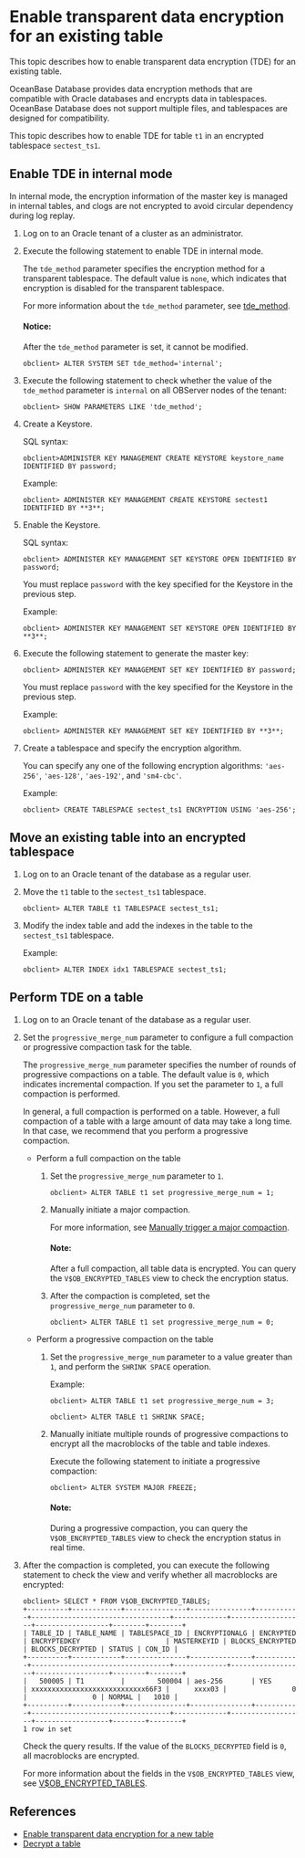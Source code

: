 # Enable transparent data encryption for an existing table

This topic describes how to enable transparent data encryption (TDE) for an existing table. 

OceanBase Database provides data encryption methods that are compatible with Oracle databases and encrypts data in tablespaces. OceanBase Database does not support multiple files, and tablespaces are designed for compatibility. 

This topic describes how to enable TDE for table `t1` in an encrypted tablespace `sectest_ts1`. 

## Enable TDE in internal mode

In internal mode, the encryption information of the master key is managed in internal tables, and clogs are not encrypted to avoid circular dependency during log replay. 

1. Log on to an Oracle tenant of a cluster as an administrator. 

2. Execute the following statement to enable TDE in internal mode. 

   The `tde_method` parameter specifies the encryption method for a transparent tablespace. The default value is `none`, which indicates that encryption is disabled for the transparent tablespace. 

   For more information about the `tde_method` parameter, see [tde_method](../../../../7.reference/5.system-reference/1.system-configuration-items/4.tenant-level-configuration-items/34.tde_method.md). 

   <main id="notice" type='notice'>
    <h4>Notice:</h4>
    <p>After the <code>tde_method</code> parameter is set, it cannot be modified. </p>
   </main>

   ```shell
   obclient> ALTER SYSTEM SET tde_method='internal';
   ```

3. Execute the following statement to check whether the value of the `tde_method` parameter is `internal` on all OBServer nodes of the tenant: 

   ```shell
   obclient> SHOW PARAMETERS LIKE 'tde_method';
   ```

4. Create a Keystore. 

   SQL syntax:

   ```shell
   obclient>ADMINISTER KEY MANAGEMENT CREATE KEYSTORE keystore_name IDENTIFIED BY password;
   ```

   Example:

   ```shell
   obclient> ADMINISTER KEY MANAGEMENT CREATE KEYSTORE sectest1 IDENTIFIED BY **3**;
   ```

5. Enable the Keystore. 

   SQL syntax:

   ```shell
   obclient> ADMINISTER KEY MANAGEMENT SET KEYSTORE OPEN IDENTIFIED BY password;
   ```

   You must replace `password` with the key specified for the Keystore in the previous step. 

   Example:

   ```shell
   obclient> ADMINISTER KEY MANAGEMENT SET KEYSTORE OPEN IDENTIFIED BY **3**;
   ```

6. Execute the following statement to generate the master key: 

   ```shell
   obclient> ADMINISTER KEY MANAGEMENT SET KEY IDENTIFIED BY password;
   ```

   You must replace `password` with the key specified for the Keystore in the previous step. 

   Example:

   ```shell
   obclient> ADMINISTER KEY MANAGEMENT SET KEY IDENTIFIED BY **3**;
   ```

7. Create a tablespace and specify the encryption algorithm. 

   You can specify any one of the following encryption algorithms: `'aes-256'`, `'aes-128'`, `'aes-192'`, and `'sm4-cbc'`. 

   Example:

   ```shell
   obclient> CREATE TABLESPACE sectest_ts1 ENCRYPTION USING 'aes-256';
   ```

## Move an existing table into an encrypted tablespace

1. Log on to an Oracle tenant of the database as a regular user. 

2. Move the `t1` table to the `sectest_ts1` tablespace. 

   ```shell
   obclient> ALTER TABLE t1 TABLESPACE sectest_ts1;
   ```

3. Modify the index table and add the indexes in the table to the `sectest_ts1` tablespace. 

   Example:

   ```shell
   obclient> ALTER INDEX idx1 TABLESPACE sectest_ts1;
   ```

## Perform TDE on a table

1. Log on to an Oracle tenant of the database as a regular user. 

2. Set the `progressive_merge_num` parameter to configure a full compaction or progressive compaction task for the table. 

   The `progressive_merge_num` parameter specifies the number of rounds of progressive compactions on a table. The default value is `0`, which indicates incremental compaction. If you set the parameter to `1`, a full compaction is performed. 

   In general, a full compaction is performed on a table. However, a full compaction of a table with a large amount of data may take a long time. In that case, we recommend that you perform a progressive compaction. 

   * Perform a full compaction on the table

      1. Set the `progressive_merge_num` parameter to `1`. 

         ```shell
         obclient> ALTER TABLE t1 set progressive_merge_num = 1;
         ```

      2. Manually initiate a major compaction. 

         For more information, see [Manually trigger a major compaction](../../../../7.reference/2.administrator-guide/2.basic-database-management/5.manage-data-storage/2.merge-management/4.manually-trigger-a-merge.md). 

         <main id="notice" type='explain'>
            <h4>Note:</h4>
            <p>After a full compaction, all table data is encrypted. You can query the <code>V$OB_ENCRYPTED_TABLES</code> view to check the encryption status. </p>
         </main>

      3. After the compaction is completed, set the `progressive_merge_num` parameter to `0`. 

         ```shell
         obclient> ALTER TABLE t1 set progressive_merge_num = 0;
         ```

   * Perform a progressive compaction on the table

      1. Set the `progressive_merge_num` parameter to a value greater than `1`, and perform the `SHRINK SPACE` operation. 

         Example:

         ```shell
         obclient> ALTER TABLE t1 set progressive_merge_num = 3;
         
         obclient> ALTER TABLE t1 SHRINK SPACE;
         ```

      2. Manually initiate multiple rounds of progressive compactions to encrypt all the macroblocks of the table and table indexes. 

         Execute the following statement to initiate a progressive compaction:

         ```shell
         obclient> ALTER SYSTEM MAJOR FREEZE;
         ```

         <main id="notice" type='explain'>
            <h4>Note:</h4>
            <p>During a progressive compaction, you can query the <code>V$OB_ENCRYPTED_TABLES</code> view to check the encryption status in real time. </p>
         </main>

3. After the compaction is completed, you can execute the following statement to check the view and verify whether all macroblocks are encrypted: 

   ```shell
   obclient> SELECT * FROM V$OB_ENCRYPTED_TABLES;
   +----------+------------+---------------+---------------+-----------+----------------------------------+-------------+------------------+------------------+--------+--------+
   | TABLE_ID | TABLE_NAME | TABLESPACE_ID | ENCRYPTIONALG | ENCRYPTED | ENCRYPTEDKEY                     | MASTERKEYID | BLOCKS_ENCRYPTED | BLOCKS_DECRYPTED | STATUS | CON_ID |
   +----------+------------+---------------+---------------+-----------+----------------------------------+-------------+------------------+------------------+--------+--------+
   |   500005 | T1         |        500004 | aes-256       | YES       | xxxxxxxxxxxxxxxxxxxxxxxxxxxx66F3 |      xxxx03 |                0 |                0 | NORMAL |   1010 |
   +----------+------------+---------------+---------------+-----------+----------------------------------+-------------+------------------+------------------+--------+--------+
   1 row in set
   ```

   Check the query results. If the value of the `BLOCKS_DECRYPTED` field is `0`, all macroblocks are encrypted. 

   For more information about the fields in the `V$OB_ENCRYPTED_TABLES` view, see [V$OB_ENCRYPTED_TABLES](../../../../7.reference/5.system-reference/5.system-overview-of-oracle-mode/3.performance-view-of-oracle-mode/77.v-encrypted_tables-of-oracle-mode.md). 

## References

* [Enable transparent data encryption for a new table](1.configure-internal-storage-encryption-of-oracle-mode.md)
* [Decrypt a table](3.unencrypt-of-oracle-mode.md)
